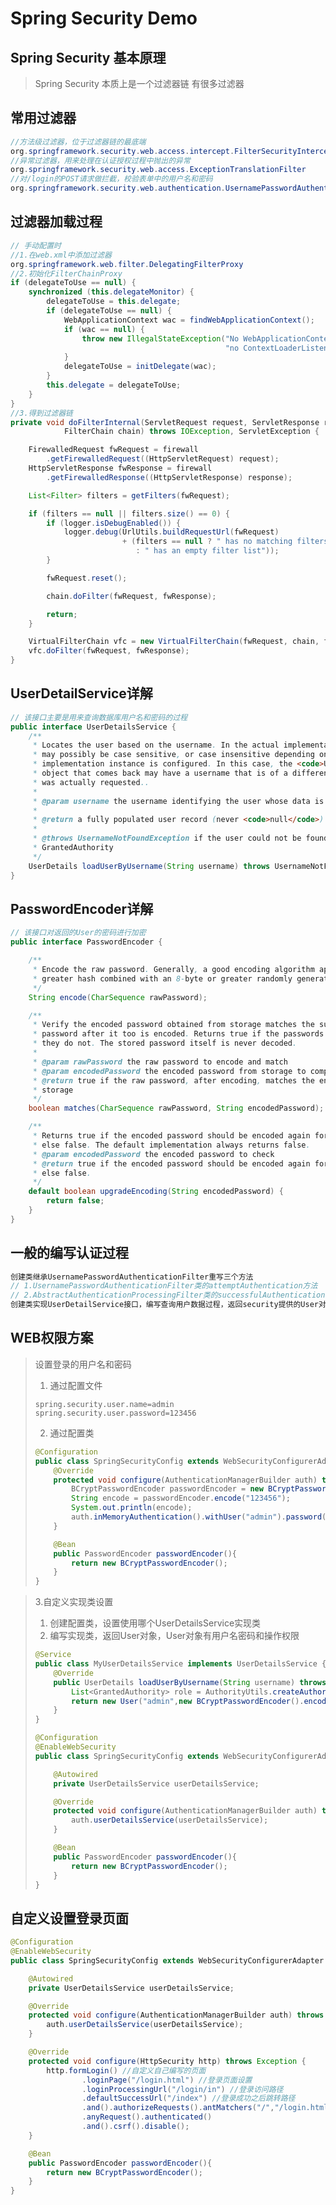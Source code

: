 # Spring Security Demo

## Spring Security 基本原理
> Spring Security 本质上是一个过滤器链 有很多过滤器

## 常用过滤器
```java
//方法级过滤器，位于过滤器链的最底端
org.springframework.security.web.access.intercept.FilterSecurityInterceptor
//异常过滤器，用来处理在认证授权过程中抛出的异常
org.springframework.security.web.access.ExceptionTranslationFilter
//对/login的POST请求做拦截，校验表单中的用户名和密码
org.springframework.security.web.authentication.UsernamePasswordAuthenticationFilter
```

## 过滤器加载过程

```java
// 手动配置时
//1.在web.xml中添加过滤器
org.springframework.web.filter.DelegatingFilterProxy
//2.初始化FilterChainProxy
if (delegateToUse == null) {
    synchronized (this.delegateMonitor) {
        delegateToUse = this.delegate;
        if (delegateToUse == null) {
            WebApplicationContext wac = findWebApplicationContext();
            if (wac == null) {
                throw new IllegalStateException("No WebApplicationContext found: " +
                                                "no ContextLoaderListener or DispatcherServlet registered?");
            }
            delegateToUse = initDelegate(wac);
        }
        this.delegate = delegateToUse;
    }
}
//3.得到过滤器链
private void doFilterInternal(ServletRequest request, ServletResponse response,
			FilterChain chain) throws IOException, ServletException {

    FirewalledRequest fwRequest = firewall
        .getFirewalledRequest((HttpServletRequest) request);
    HttpServletResponse fwResponse = firewall
        .getFirewalledResponse((HttpServletResponse) response);

    List<Filter> filters = getFilters(fwRequest);

    if (filters == null || filters.size() == 0) {
        if (logger.isDebugEnabled()) {
            logger.debug(UrlUtils.buildRequestUrl(fwRequest)
                         + (filters == null ? " has no matching filters"
                            : " has an empty filter list"));
        }

        fwRequest.reset();

        chain.doFilter(fwRequest, fwResponse);

        return;
    }

    VirtualFilterChain vfc = new VirtualFilterChain(fwRequest, chain, filters);
    vfc.doFilter(fwRequest, fwResponse);
}
```

## UserDetailService详解

```java
// 该接口主要是用来查询数据库用户名和密码的过程
public interface UserDetailsService {
	/**
	 * Locates the user based on the username. In the actual implementation, the search
	 * may possibly be case sensitive, or case insensitive depending on how the
	 * implementation instance is configured. In this case, the <code>UserDetails</code>
	 * object that comes back may have a username that is of a different case than what
	 * was actually requested..
	 *
	 * @param username the username identifying the user whose data is required.
	 *
	 * @return a fully populated user record (never <code>null</code>)
	 *
	 * @throws UsernameNotFoundException if the user could not be found or the user has no
	 * GrantedAuthority
	 */
	UserDetails loadUserByUsername(String username) throws UsernameNotFoundException;
}
```

## PasswordEncoder详解

```java
// 该接口对返回的User的密码进行加密
public interface PasswordEncoder {

	/**
	 * Encode the raw password. Generally, a good encoding algorithm applies a SHA-1 or
	 * greater hash combined with an 8-byte or greater randomly generated salt.
	 */
	String encode(CharSequence rawPassword);

	/**
	 * Verify the encoded password obtained from storage matches the submitted raw
	 * password after it too is encoded. Returns true if the passwords match, false if
	 * they do not. The stored password itself is never decoded.
	 *
	 * @param rawPassword the raw password to encode and match
	 * @param encodedPassword the encoded password from storage to compare with
	 * @return true if the raw password, after encoding, matches the encoded password from
	 * storage
	 */
	boolean matches(CharSequence rawPassword, String encodedPassword);

	/**
	 * Returns true if the encoded password should be encoded again for better security,
	 * else false. The default implementation always returns false.
	 * @param encodedPassword the encoded password to check
	 * @return true if the encoded password should be encoded again for better security,
	 * else false.
	 */
	default boolean upgradeEncoding(String encodedPassword) {
		return false;
	}
}
```

## 一般的编写认证过程

```java
创建类继承UsernamePasswordAuthenticationFilter重写三个方法
// 1.UsernamePasswordAuthenticationFilter类的attemptAuthentication方法
// 2.AbstractAuthenticationProcessingFilter类的successfulAuthentication和unsuccessfulAuthentication方法
创建类实现UserDetailService接口，编写查询用户数据过程，返回security提供的User对象
```

## WEB权限方案

> 设置登录的用户名和密码
>
> 1. 通过配置文件
>
> ```properties
> spring.security.user.name=admin
> spring.security.user.password=123456
> ```
>
> 2. 通过配置类
>
> ```java
> @Configuration
> public class SpringSecurityConfig extends WebSecurityConfigurerAdapter {
>     @Override
>     protected void configure(AuthenticationManagerBuilder auth) throws Exception {
>         BCryptPasswordEncoder passwordEncoder = new BCryptPasswordEncoder();
>         String encode = passwordEncoder.encode("123456");
>         System.out.println(encode);
>         auth.inMemoryAuthentication().withUser("admin").password(encode).roles("admin");
>     }
> 
>     @Bean
>     public PasswordEncoder passwordEncoder(){
>         return new BCryptPasswordEncoder();
>     }
> }
> ```

> 3.自定义实现类设置
>
> 1. 创建配置类，设置使用哪个UserDetailsService实现类
> 2. 编写实现类，返回User对象，User对象有用户名密码和操作权限
>
> ```java
> @Service
> public class MyUserDetailsService implements UserDetailsService {
>     @Override
>     public UserDetails loadUserByUsername(String username) throws UsernameNotFoundException {
>         List<GrantedAuthority> role = AuthorityUtils.createAuthorityList("role");
>         return new User("admin",new BCryptPasswordEncoder().encode("666666"),role);
>     }
> }
> 
> @Configuration
> @EnableWebSecurity
> public class SpringSecurityConfig extends WebSecurityConfigurerAdapter {
> 
>     @Autowired
>     private UserDetailsService userDetailsService;
> 
>     @Override
>     protected void configure(AuthenticationManagerBuilder auth) throws Exception {
>         auth.userDetailsService(userDetailsService);
>     }
> 
>     @Bean
>     public PasswordEncoder passwordEncoder(){
>         return new BCryptPasswordEncoder();
>     }
> }
> ```

## 自定义设置登录页面

```java
@Configuration
@EnableWebSecurity
public class SpringSecurityConfig extends WebSecurityConfigurerAdapter {

    @Autowired
    private UserDetailsService userDetailsService;

    @Override
    protected void configure(AuthenticationManagerBuilder auth) throws Exception {
        auth.userDetailsService(userDetailsService);
    }

    @Override
    protected void configure(HttpSecurity http) throws Exception {
        http.formLogin() //自定义自己编写的页面
                .loginPage("/login.html") //登录页面设置
                .loginProcessingUrl("/login/in") //登录访问路径
                .defaultSuccessUrl("/index") //登录成功之后跳转路径
                .and().authorizeRequests().antMatchers("/","/login.html","/login/in").permitAll()
                .anyRequest().authenticated()
                .and().csrf().disable();
    }

    @Bean
    public PasswordEncoder passwordEncoder(){
        return new BCryptPasswordEncoder();
    }
}
```

